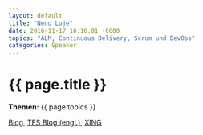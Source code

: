```yaml
---
layout: default
title: "Neno Loje"
date: 2016-11-17 16:16:01 -0600
topics: "ALM, Continuous Delivery, Scrum und DevOps"
categories: Speaker
---
```


# {{ page.title }}

**Themen:** {{ page.topics }}

[Blog](http://www.nenoloje.de/meinblog/), [TFS Blog (engl.)](http://www.nenoloje.de/tfsblog/), [XING](http://go.nenoloje.com/xing/)